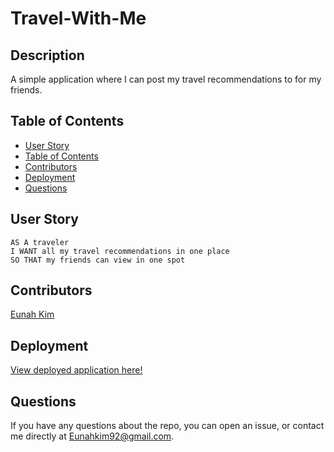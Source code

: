# Travel-With-Me

## Description 
A simple application where I can post my travel recommendations to for my friends.

## Table of Contents
  - [User Story](#user-story)
  - [Table of Contents](#table-of-contents)
  - [Contributors](#contributors)
  - [Deployment](#deployment)
  - [Questions](#questions)

## User Story
```
AS A traveler 
I WANT all my travel recommendations in one place 
SO THAT my friends can view in one spot
```

## Contributors 
[Eunah Kim](https://github.com/eunahk92)

## Deployment 
[View deployed application here!](https://eunahk92.github.io/travel-with-me/.)

## Questions
If you have any questions about the repo, you can open an issue, or contact me directly at Eunahkim92@gmail.com.